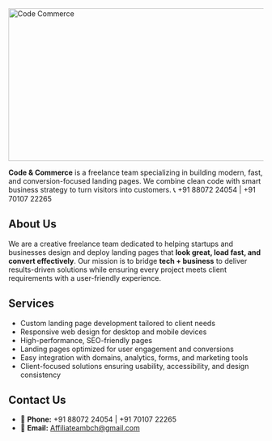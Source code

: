 <img width="1024" height="302" alt="Code   Commerce" src="https://github.com/user-attachments/assets/49723803-f5e7-4948-8632-282b254ebfbe" />

**Code & Commerce** is a freelance team specializing in building modern, fast, and conversion-focused landing pages. We combine clean code with smart business strategy to turn visitors into customers.
📞 +91 88072 24054 | +91 70107 22265  

## About Us

We are a creative freelance team dedicated to helping startups and businesses design and deploy landing pages that **look great, load fast, and convert effectively**. Our mission is to bridge **tech + business** to deliver results-driven solutions while ensuring every project meets client requirements with a user-friendly experience.

## Services

- Custom landing page development tailored to client needs  
- Responsive web design for desktop and mobile devices  
- High-performance, SEO-friendly pages  
- Landing pages optimized for user engagement and conversions  
- Easy integration with domains, analytics, forms, and marketing tools  
- Client-focused solutions ensuring usability, accessibility, and design consistency  

## Contact Us

- 📱 **Phone:** +91 88072 24054 | +91 70107 22265  
- 📧 **Email:** [Affiliateambch@gmail.com](mailto:Affiliateambch@gmail.com)


